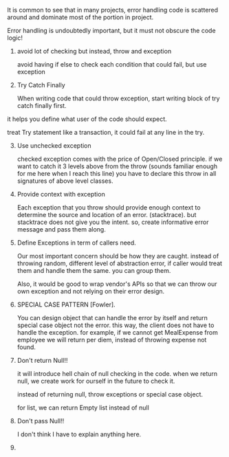 It is common to see that in many projects, error handling code is scattered around and dominate most of the portion in project.

Error handling is undoubtedly important, but it must not obscure the code logic!

1. avoid lot of checking but instead, throw and exception

    avoid having if else to check each condition that could fail, but use exception

2. Try Catch Finally

    When writing code that could throw exception, start writing block of try catch finally first.

it helps you define what user of the code should expect.

treat Try statement like a transaction, it could fail at any line in the try.

3. Use unchecked exception

    checked exception comes with the price of Open/Closed principle. 
    if we want to catch it 3 levels above from the throw (sounds familiar enough for me here when I reach this line) you have to declare this throw in all signatures of above level classes.

4. Provide context with exception

    Each exception that you throw should provide enough context to determine the source and location of an error. (stacktrace). but stacktrace does not give you the intent. so, create informative error message and pass them along. 

5. Define Exceptions in term of callers need.

     Our most important concern should be how they are caught.
     instead of throwing random, different level of abstraction error, if caller would treat them and handle them the same. you can group them.
    
     Also, it would be good to wrap vendor's APIs so that we can throw our own exception and not relying on their error design.

6.  SPECIAL CASE PATTERN [Fowler]. 

    You can design object that can handle the error by itself and return special case object not the error. this way, the client does not have to handle the exception.
    for example, if we cannot get MealExpense from employee we will return per diem, instead of throwing expense not found.

7.  Don't return Null!!

    it will introduce hell chain of null checking in the code.
    when we return null, we create work for ourself in the future to check it.

    instead of returning null, throw exceptions or special case object.

    for list, we can return Empty list instead of null

8.  Don't pass Null!!

    I don't think I have to explain anything here.

    

9.  

